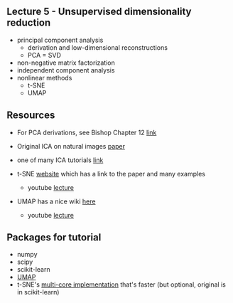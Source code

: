 ## Lecture 5 - Unsupervised dimensionality reduction

* principal component analysis
    * derivation and low-dimensional reconstructions
    * PCA = SVD
* non-negative matrix factorization
* independent component analysis
* nonlinear methods
    * t-SNE
    * UMAP 
    
## Resources

* For PCA derivations, see Bishop Chapter 12 [link](http://users.isr.ist.utl.pt/~wurmd/Livros/school/Bishop%20-%20Pattern%20Recognition%20And%20Machine%20Learning%20-%20Springer%20%202006.pdf)

* Original ICA on natural images [paper](https://ac.els-cdn.com/S0042698997001211/1-s2.0-S0042698997001211-main.pdf?_tid=229ef6cc-fcea-42e5-9460-1825e72bf3bb&acdnat=1538956566_cd3022bf248a4005edf515f8eff4c9da)

* one of many ICA tutorials [link](https://research.ics.aalto.fi/ica/icademo/)

* t-SNE [website](https://lvdmaaten.github.io/tsne/) which has a link to the paper and many examples
    * youtube [lecture](https://www.youtube.com/watch?v=RJVL80Gg3lA)

* UMAP has a nice wiki [here](https://umap-learn.readthedocs.io/en/latest/)
    * youtube [lecture](https://www.youtube.com/watch?v=nq6iPZVUxZU)

## Packages for tutorial

* numpy
* scipy
* scikit-learn
* [UMAP](https://umap-learn.readthedocs.io/en/latest/)
* t-SNE's [multi-core implementation](https://github.com/DmitryUlyanov/Multicore-TSNE) that's faster (but optional, original is in scikit-learn) 


